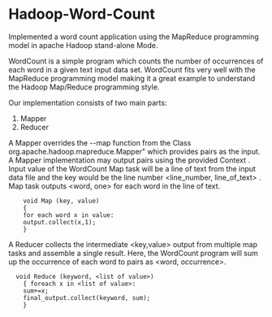 # Hadoop-Word-Count
Implemented a word count application using the MapReduce programming model in apache Hadoop stand-alone Mode.

WordCount is a simple program which counts the number of occurrences of each
word in a given text input data set. WordCount fits very well with the
MapReduce programming model making it a great example to understand the
Hadoop Map/Reduce programming style.

Our implementation consists of two main parts:
1. Mapper
2. Reducer 


A Mapper overrides the --map function from the Class
org.apache.hadoop.mapreduce.Mapper" which provides pairs as the input. A Mapper
implementation may output pairs using the provided Context .
Input value of the WordCount Map task will be a line of text from the input data file
and the key would be the line number <line_number, line_of_text> .
Map task outputs <word, one> for each word in the line of text.

        void Map (key, value)
        {
        for each word x in value:
        output.collect(x,1);
        }
        
        
A Reducer collects the intermediate <key,value> output from multiple map
tasks and assemble a single result.
Here, the WordCount program will sum up the occurrence of each word to
pairs as <word, occurrence>.

      void Reduce (keyword, <list of value>)
        { foreach x in <list of value>:
        sum+=x;
        final_output.collect(keyword, sum);
        }
        
  

